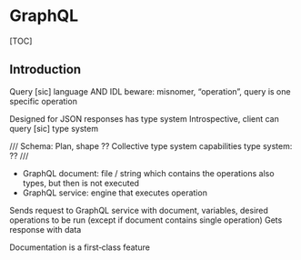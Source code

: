 # GraphQL

[TOC]



## Introduction

Query [sic] language AND IDL
beware: misnomer, “operation”, query is one specific operation

Designed for JSON responses
has type system
Introspective, client can query [sic] type system

///
Schema: Plan, shape ?? Collective type system capabilities
type system: ??
///

- GraphQL document: file / string which contains the operations
also types, but then is not executed
- GraphQL service: engine that executes operation

Sends request to GraphQL service with document, variables, desired operations to be run (except if document contains single operation)
Gets response with data


Documentation is a first‐class feature

